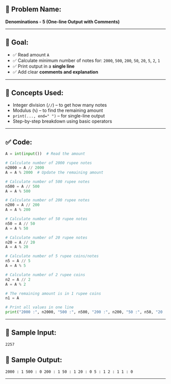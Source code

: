## 🧩 **Problem Name:**

**Denominations - 5 (One-line Output with Comments)**

---

## 🎯 **Goal:**

- ✅ Read amount `A`
- ✅ Calculate minimum number of notes for:
  `2000`, `500`, `200`, `50`, `20`, `5`, `2`, `1`
- ✅ Print output in a **single line**
- ✅ Add clear **comments and explanation**

---

## 🧠 **Concepts Used:**

- Integer division (`//`) – to get how many notes
- Modulus (`%`) – to find the remaining amount
- `print(..., end=" ")` – for single-line output
- Step-by-step breakdown using basic operators

---

## ✅ **Code:**

```python
A = int(input())  # Read the amount

# Calculate number of 2000 rupee notes
n2000 = A // 2000
A = A % 2000  # Update the remaining amount

# Calculate number of 500 rupee notes
n500 = A // 500
A = A % 500

# Calculate number of 200 rupee notes
n200 = A // 200
A = A % 200

# Calculate number of 50 rupee notes
n50 = A // 50
A = A % 50

# Calculate number of 20 rupee notes
n20 = A // 20
A = A % 20

# Calculate number of 5 rupee coins/notes
n5 = A // 5
A = A % 5

# Calculate number of 2 rupee coins
n2 = A // 2
A = A % 2

# The remaining amount is in 1 rupee coins
n1 = A

# Print all values in one line
print("2000 :", n2000, "500 :", n500, "200 :", n200, "50 :", n50, "20 :", n20, "5 :", n5, "2 :", n2, "1 :", n1)
```

---

## 🧪 **Sample Input:**

```
2257
```

## 🧾 **Sample Output:**

```
2000 : 1 500 : 0 200 : 1 50 : 1 20 : 0 5 : 1 2 : 1 1 : 0
```

---
